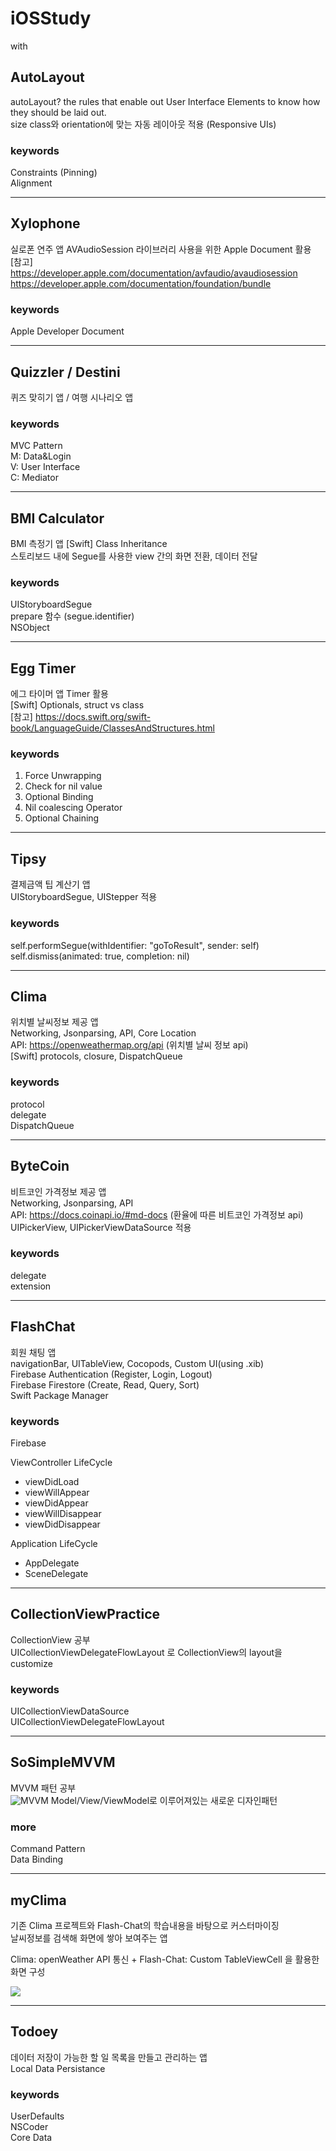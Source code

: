 # iOSStudy
with 

## AutoLayout
autoLayout? the rules that enable out User Interface Elements to know how they should be laid out.  
size class와 orientation에 맞는 자동 레이아웃 적용 (Responsive UIs)  
 
 ### keywords
 Constraints (Pinning)  
 Alignment


- - -
## Xylophone
실로폰 연주 앱
AVAudioSession 라이브러리 사용을 위한 Apple Document 활용  
[참고]  
https://developer.apple.com/documentation/avfaudio/avaudiosession  
https://developer.apple.com/documentation/foundation/bundle  

### keywords
Apple Developer Document  


- - -
## Quizzler / Destini
퀴즈 맞히기 앱 / 여행 시나리오 앱  

### keywords
MVC Pattern  
M: Data&Login  
V: User Interface  
C: Mediator  


- - -
## BMI Calculator
BMI 측정기 앱
[Swift] Class Inheritance  
스토리보드 내에 Segue를 사용한 view 간의 화면 전환, 데이터 전달  

### keywords
UIStoryboardSegue  
prepare 함수 (segue.identifier)  
NSObject  


- - -
## Egg Timer
에그 타이머 앱
Timer 활용  
[Swift]  Optionals, struct vs class  
[참고] https://docs.swift.org/swift-book/LanguageGuide/ClassesAndStructures.html  

### keywords
1. Force Unwrapping
2. Check for nil value
3. Optional Binding
4. Nil coalescing Operator
5. Optional Chaining


- - -
## Tipsy
결제금액 팁 계산기 앱  
UIStoryboardSegue, UIStepper 적용  

### keywords 
self.performSegue(withIdentifier: "goToResult", sender: self)  
self.dismiss(animated: true, completion: nil)  


- - -
## Clima
위치별 날씨정보 제공 앱  
Networking, Jsonparsing, API, Core Location  
API: https://openweathermap.org/api (위치별 날씨 정보 api)  
[Swift] protocols, closure, DispatchQueue  

### keywords
protocol  
delegate  
DispatchQueue  


- - -
## ByteCoin
비트코인 가격정보 제공 앱  
Networking, Jsonparsing, API  
API: https://docs.coinapi.io/#md-docs (환율에 따른 비트코인 가격정보 api)  
UIPickerView, UIPickerViewDataSource 적용  

### keywords
delegate  
extension  


- - -
## FlashChat
회원 채팅 앱  
navigationBar, UITableView, Cocopods, Custom UI(using .xib)  
Firebase Authentication (Register, Login, Logout)  
Firebase Firestore (Create, Read, Query, Sort)  
Swift Package Manager  

### keywords
Firebase  

ViewController LifeCycle  
- viewDidLoad  
- viewWillAppear  
- viewDidAppear  
- viewWillDisappear  
- viewDidDisappear  

Application LifeCycle  
- AppDelegate  
- SceneDelegate  


- - -
## CollectionViewPractice
CollectionView 공부  
UICollectionViewDelegateFlowLayout 로 CollectionView의 layout을 customize  

### keywords
UICollectionViewDataSource  
UICollectionViewDelegateFlowLayout  


- - -
## SoSimpleMVVM
MVVM 패턴 공부  
![MVVM](https://media.vlpt.us/images/sso0022/post/5780c05c-3449-47e2-9984-71972eadff48/%EC%A0%9C%EB%AA%A9%EC%9D%84%20%EC%9E%85%EB%A0%A5%ED%95%B4%EC%A3%BC%EC%84%B8%EC%9A%94._001%20(1).png "MVVM")
Model/View/ViewModel로 이루어져있는 새로운 디자인패턴  

### more
Command Pattern  
Data Binding  


- - -
## myClima
기존 Clima 프로젝트와 Flash-Chat의 학습내용을 바탕으로 커스터마이징  
날씨정보를 검색해 화면에 쌓아 보여주는 앱  

Clima: openWeather API 통신 + Flash-Chat: Custom TableViewCell 을 활용한 화면 구성  

![](https://github.com/KKANG00/iOSStudy/blob/master/myClima/Simulator-Screen-Recording.gif)


- - -
## Todoey
데이터 저장이 가능한 할 일 목록을 만들고 관리하는 앱  
Local Data Persistance

### keywords
UserDefaults  
NSCoder  
Core Data  

